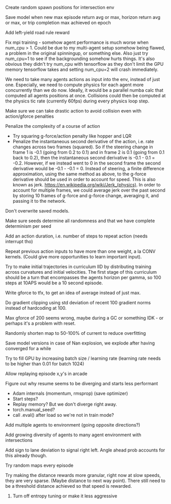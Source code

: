 Create random spawn positions for intersection env

Save model when new max episode return avg or max, horizon return avg or max, 
or trip completion max achieved on epoch

Add left-yield road rule reward

Fix mpi training - somehow agent performance is much worse when num_cpu > 1. 
Could be due to my multi-agent setup somehow being flawed, a problem in the
original spinningup, or something else. Also just try num_cpu=1 to see
if the backgrounding somehow hurts things. It's also obvious they didn't
try num_cpu with tensorflow as they don't limit the GPU memory tensorflow takes
and setting num_cpu=2 will crash immediately.

We need to take many agents actions as input into the env, instead of 
just one. Especially, we need to compute physics for each agent more 
concurrently than we do now. Ideally, it would be a parallel numba calc
that computed all agents positions at once. Collisions could then be computed
at the physics tic rate (currently 60fps) during every physics loop step.

Make sure we can take drastic action to avoid collision even with action/gforce penalties

Penalize the complexity of a course of action
- Try squaring g-force/action penalty like hopper and LQR
- Penalize the instantaneous second derivative of the action, i.e. rate changes across two frames (squared). So if the steering change in frame 1 is -0.1 (going from 0.2 to 0.1) and in frame 2 is 0.1 (going from 0.1 back to 0.2), then the instantaneous second derivative is -0.1 - 0.1 = -0.2. However, if we instead went to 0 in the second frame the second derivative would be -0.1 - -0.1 = 0. Instead of steering, a finite difference approximation, using the same method as above, to the g-force derivative should be used in order to account for speed. This is also known as jerk. https://en.wikipedia.org/wiki/Jerk_(physics). In order to account for multiple frames, we could average jerk over the past second by storing 10 frames of g-force and g-force change, averaging it, and passing it to the network.


Don't overwrite saved models.

Make sure seeds determine all randomness and that we have complete determinism per seed

Add an action duration, i.e. number of steps to repeat action (needs interrupt tho)

Repeat previous action inputs to have more than one weight, a la CONV kernels. (Could give more opportunities to learn important input).


Try to make initial trajectories in curriculum IID by distributing training across curvatures and initial velocities.
The first stage of this curriculum should be a turn that encompasses the agents horizon per gamma, so 100 steps at 10APS would be a 10 second episode.

Write gforce to tfx, to get an idea of average instead of just max.

Do gradient clipping using std deviation of recent 100 gradient norms instead of hardcoding at 100.

Max gforce of 200 seems wrong, maybe
during a GC or something IDK - or perhaps it's a problem with reset.


Randomly shorten map to 50-100% of current to reduce overfitting

Save model versions in case of Nan explosion, we explode after having converged for a while



Try to fill GPU by increasing batch size / learning rate (learning rate needs to be higher than 0.01 for batch 1024)



Allow replaying episode x,y's in arcade

Figure out why resume seems to be diverging and starts less performant
 - Adam internals (momentum, rmsprop) (save optimizer)
 - Start steps?
 - Replay memory? But we don't diverge right away.
 - torch.manual_seed?
 - call .eval() after load so we're not in train mode?

Add multiple agents to environment (going opposite directions?)

Add growing diversity of agents to many agent environment with intersections

Add sign to lane deviation to signal right left. Angle ahead prob accounts for this already though.

Try random maps every episode

Try making the distance rewards more granular, right now at slow speeds, they
are very sparse. (Maybe distance to next way point). There still need to be a 
threshold distance achieved so that speed is rewarded. 

1) Turn off entropy tuning or make it less aggressive
